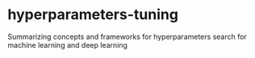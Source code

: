 # hyperparameters-tuning
Summarizing concepts and frameworks for hyperparameters search for machine learning and deep learning
